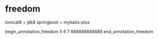 # freedom

tomcat8 + jdk8
springboot + mybatis-plus

begin_annotation_freedom
5
6
7
888888888888
end_annotation_freedom
